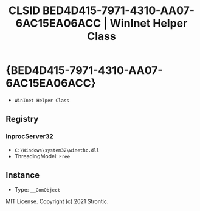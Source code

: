﻿---
title: "CLSID BED4D415-7971-4310-AA07-6AC15EA06ACC | WinInet Helper Class"
excerpt: What is COM-Object CLSID BED4D415-7971-4310-AA07-6AC15EA06ACC?
---

# {BED4D415-7971-4310-AA07-6AC15EA06ACC}

* `WinInet Helper Class`

## Registry


### InprocServer32

* `C:\Windows\system32\winethc.dll`
* ThreadingModel: `Free`

## Instance

* Type: `__ComObject`

MIT License. Copyright (c) 2021 Strontic.


